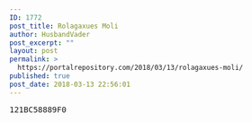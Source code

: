 ```yaml
---
ID: 1772
post_title: Rolagaxues Moli
author: HusbandVader
post_excerpt: ""
layout: post
permalink: >
  https://portalrepository.com/2018/03/13/rolagaxues-moli/
published: true
post_date: 2018-03-13 22:56:01
---
```

<pre>121BC58889F0</pre>